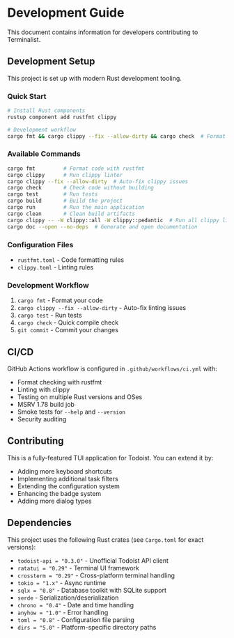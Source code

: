 # Development Guide

This document contains information for developers contributing to Terminalist.

## Development Setup

This project is set up with modern Rust development tooling.

### Quick Start

```bash
# Install Rust components
rustup component add rustfmt clippy

# Development workflow
cargo fmt && cargo clippy --fix --allow-dirty && cargo check  # Format + lint + check
```

### Available Commands

```bash
cargo fmt         # Format code with rustfmt
cargo clippy      # Run clippy linter
cargo clippy --fix --allow-dirty  # Auto-fix clippy issues
cargo check       # Check code without building
cargo test        # Run tests
cargo build       # Build the project
cargo run         # Run the main application
cargo clean       # Clean build artifacts
cargo clippy -- -W clippy::all -W clippy::pedantic  # Run all clippy lints (strict)
cargo doc --open --no-deps  # Generate and open documentation
```

### Configuration Files

- `rustfmt.toml` - Code formatting rules
- `clippy.toml` - Linting rules

### Development Workflow

1. `cargo fmt` - Format your code
2. `cargo clippy --fix --allow-dirty` - Auto-fix linting issues
3. `cargo test` - Run tests
4. `cargo check` - Quick compile check
5. `git commit` - Commit your changes

## CI/CD

GitHub Actions workflow is configured in `.github/workflows/ci.yml` with:
- Format checking with rustfmt
- Linting with clippy
- Testing on multiple Rust versions and OSes
- MSRV 1.78 build job
- Smoke tests for `--help` and `--version`
- Security auditing

## Contributing

This is a fully-featured TUI application for Todoist. You can extend it by:

- Adding more keyboard shortcuts
- Implementing additional task filters
- Extending the configuration system
- Enhancing the badge system
- Adding more dialog types

## Dependencies

This project uses the following Rust crates (see `Cargo.toml` for exact versions):

- `todoist-api = "0.3.0"` - Unofficial Todoist API client
- `ratatui = "0.29"` - Terminal UI framework
- `crossterm = "0.29"` - Cross-platform terminal handling
- `tokio = "1.x"` - Async runtime
- `sqlx = "0.8"` - Database toolkit with SQLite support
- `serde` - Serialization/deserialization
- `chrono = "0.4"` - Date and time handling
- `anyhow = "1.0"` - Error handling
- `toml = "0.8"` - Configuration file parsing
- `dirs = "5.0"` - Platform-specific directory paths